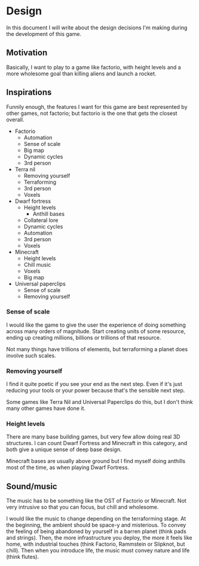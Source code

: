 # Design

In this document I will write about the design decisions I'm making during the development of 
this game.

## Motivation

Basically, I want to play to a game like factorio, with height levels and a more wholesome goal 
than killing aliens and launch a rocket.

## Inspirations

Funnily enough, the features I want for this game are best represented by other games, not 
factorio; but factorio is the one that gets the closest overall.

- Factorio
  - Automation
  - Sense of scale
  - Big map
  - Dynamic cycles
  - 3rd person
- Terra nil
  - Removing yourself
  - Terraforming
  - 3rd person
  - Voxels
- Dwarf fortress
  - Height levels
    - Anthill bases
  - Collateral lore
  - Dynamic cycles
  - Automation
  - 3rd person
  - Voxels
- Minecraft
  - Height levels
  - Chill music
  - Voxels
  - Big map
- Universal paperclips
  - Sense of scale
  - Removing yourself

### Sense of scale

I would like the game to give the user the experience of doing something across many orders of 
magnitude. Start creating units of some resource, ending up creating millions, billions or 
trillions of that resource.

Not many things have trillions of elements, but terraforming a planet does involve such scales.

### Removing yourself

I find it quite poetic if you see your end as the next step. Even if it's just reducing your tools
or your power because that's the sensible next step.

Some games like Terra Nil and Universal Paperclips do this, but I don't think many other games have 
done it.

### Height levels

There are many base building games, but very few allow doing real 3D structures. I can count 
Dwarf Fortress and Minecraft in this category, and both give a unique sense of deep base design.

Minecraft bases are usually above ground but I find myself doing anthills most of the time, as 
when playing Dwarf Fortress.

## Sound/music

The music has to be something like the OST of Factorio or Minecraft. Not very intrusive so that
you can focus, but chill and wholesome.

I would like the music to change depending on the terraforming stage. At the beginning, the ambient
should be space-y and misterious. To convey the feeling of being abandoned by yourself in a barren
planet (think pads and strings). Then, the more infrastructure you deploy, the more it feels like
home, with industrial touches (think Factorio, Rammstein or Slipknot, but chill). Then when 
you introduce life, the music must convey nature and life (think flutes).


